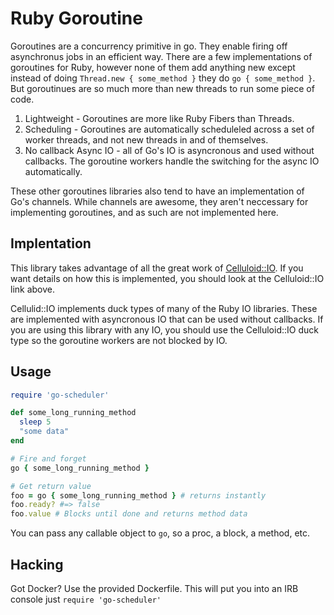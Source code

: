 # Ruby Goroutine

Goroutines are a concurrency primitive in go.  They enable firing off asynchronus
jobs in an efficient way.
There are a few implementations of goroutines for Ruby, however none of them add
anything new except instead of doing `Thread.new { some_method }` they do `go { some_method }`.
But goroutinues are so much more than new threads to run some piece of code.

1. Lightweight - Goroutines are more like Ruby Fibers than Threads.
2. Scheduling - Goroutines are automatically scheduleled across a set of worker
threads, and not new threads in and of themselves.
3. No callback Async IO - all of Go's IO is asyncronous and used without
callbacks. The goroutine workers handle the switching for the async IO
automatically.

These other goroutines libraries also tend to have an implementation of Go's
channels.  While channels are awesome, they aren't neccessary for implementing
goroutines, and as such are not implemented here.

## Implentation

This library takes advantage of all the great work of [Celluloid::IO](https://github.com/celluloid/celluloid-io).
If you want details on how this is implemented, you should look at the
Celluloid::IO link above.

Cellulid::IO implements duck types of many of the Ruby IO libraries.  These are
implemented with asyncronous IO that can be used without callbacks.  If you are
using this library with any IO, you should use the Celluloid::IO duck type so
the goroutine workers are not blocked by IO.

## Usage

```ruby
require 'go-scheduler'

def some_long_running_method
  sleep 5
  "some data"
end

# Fire and forget
go { some_long_running_method }

# Get return value
foo = go { some_long_running_method } # returns instantly
foo.ready? #=> false
foo.value # Blocks until done and returns method data
```
You can pass any callable object to `go`, so a proc, a block, a method, etc.

## Hacking
Got Docker? Use the provided Dockerfile.
This will put you into an IRB console just `require 'go-scheduler'`
